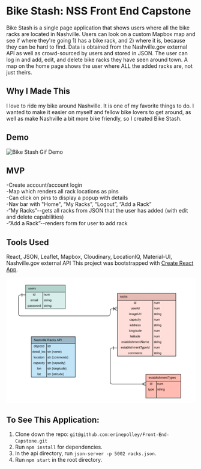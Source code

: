 # Bike Stash: NSS Front End Capstone
Bike Stash is a single page application that shows users where all the bike racks are located in Nashville. Users can look on a custom Mapbox map and see if where they're going 1) has a bike rack, and 2) where it is, because they can be hard to find. Data is obtained from the Nashville.gov external API as well as crowd-sourced by users and stored in JSON. The user can log in and add, edit, and delete bike racks they have seen around town. A map on the home page shows the user where  ALL the added racks are, not just theirs. 

## Why I Made This
I love to ride my bike around Nashville. It is one of my favorite things to do. I wanted to make it easier on myself and fellow bike lovers to get around, as well as make Nashville a bit more bike friendly, so I created Bike Stash.

## Demo
![Bike Stash Gif Demo](src/demo/Bestgif.gif)


## MVP
-Create account/account login  
-Map which renders all rack locations as pins  
-Can click on pins to display a popup with details  
-Nav bar with "Home", “My Racks”, “Logout”, “Add a Rack”  
-“My Racks”--gets all racks from JSON that the user has added (with edit and delete capabilities)  
-“Add a Rack”--renders form for user to add rack  

## Tools Used
React, JSON, Leaflet, Mapbox, Cloudinary, LocationIQ, Material-UI, Nashville.gov external API
This project was bootstrapped with [Create React App](https://github.com/facebook/create-react-app).

![Front End Capstone ERD](ERD.png)

## To See This Application:

1. Clone down the repo: `git@github.com:erinepolley/Front-End-Capstone.git`
2. Run `npm install` for dependencies.
3. In the api directory, run `json-server -p 5002 racks.json`.
3. Run `npm start` in the root directory.







